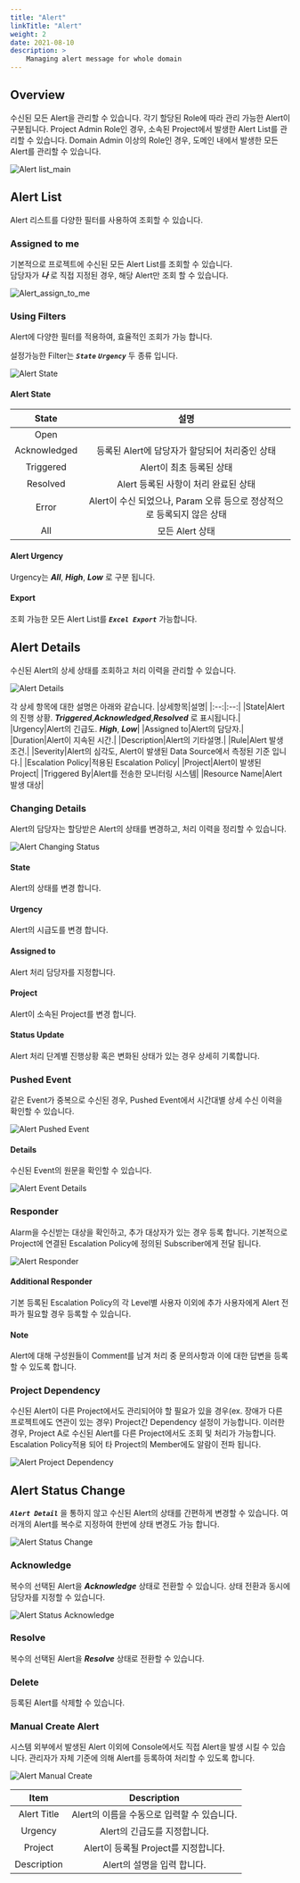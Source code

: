 ```yaml
---
title: "Alert"
linkTitle: "Alert"
weight: 2
date: 2021-08-10
description: >
    Managing alert message for whole domain
---
```


## Overview
수신된 모든 Alert을 관리할 수 있습니다. 각기 할당된 Role에 따라 관리 가능한 Alert이 구분됩니다.
Project Admin Role인 경우, 소속된 Project에서 발생한 Alert List를 관리할 수 있습니다.
Domain Admin 이상의 Role인 경우, 도메인 내에서 발생한 모든 Alert를 관리할 수 있습니다.

![Alert list_main](/docs/guides/user_guide/monitoring/alert_manager/alert_img/alert_manager_alert_img_01.png)


## Alert List
Alert 리스트를 다양한 필터를 사용하여 조회할 수 있습니다.


### Assigned to me
기본적으로 프로젝트에 수신된 모든 Alert List를 조회할 수 있습니다.  
담당자가 _**나**_ 로 직접 지정된 경우, 해당 Alert만 조회 할 수 있습니다.

![Alert_assign_to_me](/docs/guides/user_guide/monitoring/alert_manager/alert_img/alert_manager_alert_img_02.png)


### Using Filters
Alert에 다양한 필터를 적용하여, 효율적인 조회가 가능 합니다.

설정가능한 Filter는 _**`State`**_ _**`Urgency`**_ 두 종류 입니다.

![Alert State](/docs/guides/user_guide/monitoring/alert_manager/alert_img/alert_manager_alert_img_03.png)

#### Alert State

|State|설명|
|:--:|:--:|
|Open||
|Acknowledged|등록된 Alert에 담당자가 할당되어 처리중인 상태|
|Triggered|Alert이 최초 등록된 상태|
|Resolved|Alert 등록된 사항이 처리 완료된 상태|
|Error|Alert이 수신 되었으나, Param 오류 등으로 정상적으로 등록되지 않은 상태|
|All|모든 Alert 상태|

#### Alert Urgency
Urgency는 _**All**_, _**High**_, _**Low**_ 로 구분 됩니다.

#### Export
조회 가능한 모든 Alert List를 _**`Excel Export`**_ 가능합니다.


## Alert Details
수신된 Alert의 상세 상태를 조회하고 처리 이력을 관리할 수 있습니다.

![Alert Details](/docs/guides/user_guide/monitoring/alert_manager/alert_img/alert_manager_alert_img_07.png)

각 상세 항목에 대한 설명은 아래와 같습니다.
|상세항목|설명|
|:--:|:--:|
|State|Alert의 진행 상황. _**Triggered**_,_**Acknowledged**_,_**Resolved**_ 로 표시됩니다.|
|Urgency|Alert의 긴급도. _**High**_, _**Low**_|
|Assigned to|Alert의 담당자.|
|Duration|Alert이 지속된 시간.|
|Description|Alert의 기타설명.|
|Rule|Alert 발생 조건.|
|Severity|Alert의 심각도, Alert이 발생된 Data Source에서 측정된 기준 입니다.|
|Escalation Policy|적용된 Escalation Policy|
|Project|Alert이 발생된 Project|
|Triggered By|Alert를 전송한 모니터링 시스템|
|Resource Name|Alert 발생 대상|


### Changing Details
Alert의 담당자는 할당받은 Alert의 상태를 변경하고, 처리 이력을 정리할 수 있습니다.

![Alert Changing Status](/docs/guides/user_guide/monitoring/alert_manager/alert_img/alert_manager_alert_img_10.png)

#### State
Alert의 상태를 변경 합니다. 

#### Urgency
Alert의 시급도를 변경 합니다.


#### Assigned to
Alert 처리 담당자를 지정합니다.


#### Project
Alert이 소속된 Project를 변경 합니다.

#### Status Update
Alert 처리 단계별 진행상황 혹은 변화된 상태가 있는 경우 상세히 기록합니다.


### Pushed Event
같은 Event가 중복으로 수신된 경우, Pushed Event에서 시간대별 상세 수신 이력을 확인할 수 있습니다.

![Alert Pushed Event](/docs/guides/user_guide/monitoring/alert_manager/alert_img/alert_manager_alert_img_11.png)

#### Details
수신된 Event의 원문을 확인할 수 있습니다.

![Alert Event Details](/docs/guides/user_guide/monitoring/alert_manager/alert_img/alert_manager_alert_img_12.png)

### Responder

Alarm을 수신받는 대상을 확인하고, 추가 대상자가 있는 경우 등록 합니다.
기본적으로 Project에 연결된 Escalation Policy에 정의된 Subscriber에게 전달 됩니다.

![Alert Responder](/docs/guides/user_guide/monitoring/alert_manager/alert_img/alert_manager_alert_img_08.png)

#### Additional Responder
기본 등록된 Escalation Policy의 각 Level별 사용자 이외에 추가 사용자에게 Alert 전파가 필요할 경우 등록할 수 있습니다.

#### Note
Alert에 대해 구성원들이 Comment를 남겨 처리 중 문의사항과 이에 대한 답변을 등록할 수 있도록 합니다.


### Project Dependency
수신된 Alert이 다른 Project에서도 관리되어야 할 필요가 있을 경우(ex. 장애가 다른 프로젝트에도 연관이 있는 경우)
Project간 Dependency 설정이 가능합니다. 이러한 경우, Project A로 수신된 Alert를 다른 Project에서도 조회 및 처리가 가능합니다.
Escalation Policy적용 되어 타 Project의 Member에도 알람이 전파 됩니다.

![Alert Project Dependency](/docs/guides/user_guide/monitoring/alert_manager/alert_img/alert_manager_alert_img_09.png)


## Alert Status Change
_**`Alert Detail`**_ 을 통하지 않고 수신된 Alert의 상태를 간편하게 변경할 수 있습니다.
여러개의 Alert를 복수로 지정하여 한번에 상태 변경도 가능 합니다.

![Alert Status Change](/docs/guides/user_guide/monitoring/alert_manager/alert_img/alert_manager_alert_img_04.png)


### Acknowledge
복수의 선택된 Alert을 _**Acknowledge**_ 상태로 전환할 수 있습니다. 
상태 전환과 동시에 담당자를 지정할 수 있습니다.  

![Alert Status Acknowledge](/docs/guides/user_guide/monitoring/alert_manager/alert_img/alert_manager_alert_img_06.png)

### Resolve
복수의 선택된 Alert을 _**Resolve**_ 상태로 전환할 수 있습니다.

### Delete
등록된 Alert를 삭제할 수 있습니다.


### Manual Create Alert 
시스템 외부에서 발생된 Alert 이외에 Console에서도 직접 Alert을 발생 시킬 수 있습니다.
관리자가 자체 기준에 의해 Alert를 등록하여 처리할 수 있도록 합니다.

![Alert Manual Create](/docs/guides/user_guide/monitoring/alert_manager/alert_img/alert_manager_alert_img_05.png)

|Item|Description|
|:--:|:--:|
|Alert Title|Alert의 이름을 수동으로 입력할 수 있습니다.|
|Urgency|Alert의 긴급도를 지정합니다.|
|Project|Alert이 등록될 Project를 지정합니다.|
|Description|Alert의 설명을 입력 합니다.|







